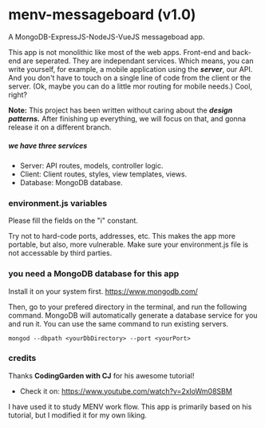 # menv-messageboard (v1.0)
A MongoDB-ExpressJS-NodeJS-VueJS messageboad app.

This app is not monolithic like most of the web apps. Front-end and back-end are seperated. They are independant services. Which means, you can write yourself, for example, a mobile application using the ***server***, our API. And you don't have to touch on a single line of code from the client or the server. (Ok, maybe you can do a little mor routing for mobile needs.) Cool, right?

**Note:** This project has been written without caring about the ***design patterns.*** After finishing up everything, we will focus on that, and gonna release it on a different branch. 

##### we have three services 
* Server: API routes, models, controller logic.
* Client: Client routes, styles, view templates, views.
* Database: MongoDB database.  

### environment.js variables 
Please fill the fields on the "i" constant. 

Try not to hard-code ports, addresses, etc. This makes the app more portable, but also, more vulnerable. Make sure your environment.js file is not accessable by third parties.  

### you need a MongoDB database for this app 
Install it on your system first.
https://www.mongodb.com/

Then, go to your prefered directory in the terminal, and run the following command. MongoDB will automatically generate a database service for you and run it. You can use the same command to run existing servers.  
```
mongod --dbpath <yourDbDirectory> --port <yourPort>
```

### credits
Thanks **CodingGarden with CJ** for his awesome tutorial!

* Check it on: https://www.youtube.com/watch?v=2xIoWm08SBM

I have used it to study MENV work flow. This app is primarily based on his tutorial, but I modified it for my own liking.  
